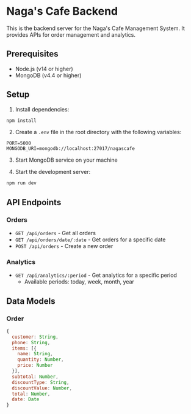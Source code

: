 # Naga's Cafe Backend

This is the backend server for the Naga's Cafe Management System. It provides APIs for order management and analytics.

## Prerequisites

- Node.js (v14 or higher)
- MongoDB (v4.4 or higher)

## Setup

1. Install dependencies:
```bash
npm install
```

2. Create a `.env` file in the root directory with the following variables:
```
PORT=5000
MONGODB_URI=mongodb://localhost:27017/nagascafe
```

3. Start MongoDB service on your machine

4. Start the development server:
```bash
npm run dev
```

## API Endpoints

### Orders

- `GET /api/orders` - Get all orders
- `GET /api/orders/date/:date` - Get orders for a specific date
- `POST /api/orders` - Create a new order

### Analytics

- `GET /api/analytics/:period` - Get analytics for a specific period
  - Available periods: today, week, month, year

## Data Models

### Order

```javascript
{
  customer: String,
  phone: String,
  items: [{
    name: String,
    quantity: Number,
    price: Number
  }],
  subtotal: Number,
  discountType: String,
  discountValue: Number,
  total: Number,
  date: Date
}
``` 